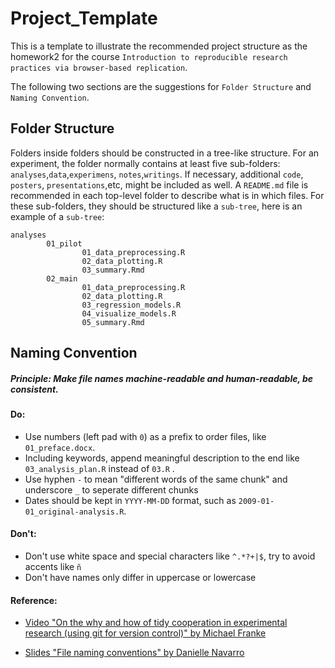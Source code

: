 # Project_Template
This is a template to illustrate the recommended project structure as the homework2 for the course `Introduction to reproducible research practices via browser-based replication`. 

The following two sections are the suggestions for `Folder Structure` and `Naming Convention`.

## Folder Structure

Folders inside folders should be constructed in a tree-like structure. For an experiment, the folder normally contains at least five sub-folders: `analyses`,`data`,`experimens`, `notes`,`writings`. If necessary, additional `code`, `posters`, `presentations`,etc, might be included as well. A `README.md` file is recommended in each top-level folder to describe what is in which files. For these sub-folders, they should be structured like a `sub-tree`, here is an example of a `sub-tree`:

```
analyses
		01_pilot
				01_data_preprocessing.R
				02_data_plotting.R
				03_summary.Rmd
		02_main
				01_data_preprocessing.R
				02_data_plotting.R
				03_regression_models.R
				04_visualize_models.R
				05_summary.Rmd
```

## Naming Convention

##### Principle: Make file names machine-readable and human-readable, be consistent.

#### Do:

- Use numbers (left pad with `0`) as a prefix to order files, like `01_preface.docx`.
- Including keywords, append meaningful description to the end like `03_analysis_plan.R` instead of `03.R` .
- Use hyphen `-` to mean "different words of the same chunk" and underscore `_` to seperate different chunks
- Dates should be kept in `YYYY-MM-DD` format, such as `2009-01-01_original-analysis.R`.

#### Don't:

- Don't use white space and special characters like `^.*?+|$`, try to avoid accents like `ñ`
- Don't have names only differ in uppercase or lowercase



#### Reference:

- [Video "On the why and how of tidy cooperation in experimental research (using git for version control)" by Michael Franke](https://vimeo.com/412835411?embedded=true&source=video_title&owner=109586811)

- [Slides "File naming conventions" by Danielle Navarro](https://slides.djnavarro.net/project-structure/#1)
